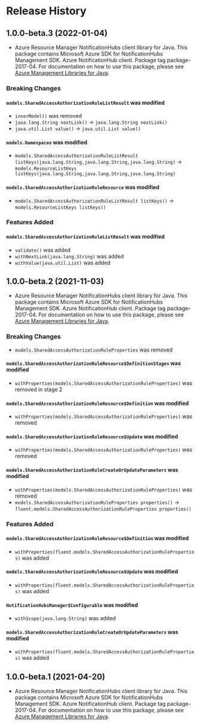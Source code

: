 # Release History

## 1.0.0-beta.3 (2022-01-04)

- Azure Resource Manager NotificationHubs client library for Java. This package contains Microsoft Azure SDK for NotificationHubs Management SDK. Azure NotificationHub client. Package tag package-2017-04. For documentation on how to use this package, please see [Azure Management Libraries for Java](https://aka.ms/azsdk/java/mgmt).

### Breaking Changes

#### `models.SharedAccessAuthorizationRuleListResult` was modified

* `innerModel()` was removed
* `java.lang.String nextLink()` -> `java.lang.String nextLink()`
* `java.util.List value()` -> `java.util.List value()`

#### `models.Namespaces` was modified

* `models.SharedAccessAuthorizationRuleListResult listKeys(java.lang.String,java.lang.String,java.lang.String)` -> `models.ResourceListKeys listKeys(java.lang.String,java.lang.String,java.lang.String)`

#### `models.SharedAccessAuthorizationRuleResource` was modified

* `models.SharedAccessAuthorizationRuleListResult listKeys()` -> `models.ResourceListKeys listKeys()`

### Features Added

#### `models.SharedAccessAuthorizationRuleListResult` was modified

* `validate()` was added
* `withNextLink(java.lang.String)` was added
* `withValue(java.util.List)` was added

## 1.0.0-beta.2 (2021-11-03)

- Azure Resource Manager NotificationHubs client library for Java. This package contains Microsoft Azure SDK for NotificationHubs Management SDK. Azure NotificationHub client. Package tag package-2017-04. For documentation on how to use this package, please see [Azure Management Libraries for Java](https://aka.ms/azsdk/java/mgmt).

### Breaking Changes

* `models.SharedAccessAuthorizationRuleProperties` was removed

#### `models.SharedAccessAuthorizationRuleResource$DefinitionStages` was modified

* `withProperties(models.SharedAccessAuthorizationRuleProperties)` was removed in stage 2

#### `models.SharedAccessAuthorizationRuleResource$Definition` was modified

* `withProperties(models.SharedAccessAuthorizationRuleProperties)` was removed

#### `models.SharedAccessAuthorizationRuleResource$Update` was modified

* `withProperties(models.SharedAccessAuthorizationRuleProperties)` was removed

#### `models.SharedAccessAuthorizationRuleCreateOrUpdateParameters` was modified

* `withProperties(models.SharedAccessAuthorizationRuleProperties)` was removed
* `models.SharedAccessAuthorizationRuleProperties properties()` -> `fluent.models.SharedAccessAuthorizationRuleProperties properties()`

### Features Added

#### `models.SharedAccessAuthorizationRuleResource$Definition` was modified

* `withProperties(fluent.models.SharedAccessAuthorizationRuleProperties)` was added

#### `models.SharedAccessAuthorizationRuleResource$Update` was modified

* `withProperties(fluent.models.SharedAccessAuthorizationRuleProperties)` was added

#### `NotificationHubsManager$Configurable` was modified

* `withScope(java.lang.String)` was added

#### `models.SharedAccessAuthorizationRuleCreateOrUpdateParameters` was modified

* `withProperties(fluent.models.SharedAccessAuthorizationRuleProperties)` was added

## 1.0.0-beta.1 (2021-04-20)

- Azure Resource Manager NotificationHubs client library for Java. This package contains Microsoft Azure SDK for NotificationHubs Management SDK. Azure NotificationHub client. Package tag package-2017-04. For documentation on how to use this package, please see [Azure Management Libraries for Java](https://aka.ms/azsdk/java/mgmt).
